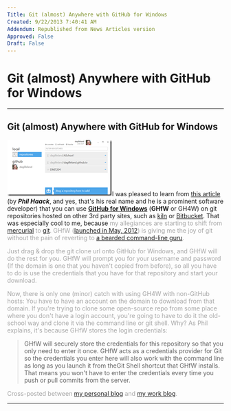 ```yaml
---
Title: Git (almost) Anywhere with GitHub for Windows
Created: 9/22/2013 7:40:41 AM
Addendum: Republished from News Articles version
Approved: False
Draft: False
---
```

# Git (almost) Anywhere with GitHub for Windows

---

## Git (almost) Anywhere with GitHub for Windows


[![SNAGHTML28dcea54](images/010/10/10/SNAGHTML28dcea54_thumb.png "SNAGHTML28dcea54")](images/010/10/10/SNAGHTML28dcea54.png)I was pleased to learn from [this article](http://haacked.com/archive/2012/05/30/using-github-for-windows-with-non-github-repositories.aspx) (by ***Phil Haack***, and yes, that's his real name and he is a prominent software developer) that you can use **[GitHub for Windows](http://msysgit.github.io/)** (**GHfW** or GH4W) on git repositories hosted on other 3rd party sites, such as [kiln](http://www.fogcreek.com/kiln/) or [Bitbucket](https://bitbucket.org/). That was especially cool to me, because <font color="#a5a5a5"><confession></confession>my allegiances are starting to shift from [mercurial](http://mercurial.selenic.com/) to [git](http://git-scm.com/)<font color="#a5a5a5">. GHfW ([launched in May, 2012](http://haacked.com/archive/2012/05/21/introducing-github-for-windows.aspx)) is giving me the joy of git without the pain of reverting to [a bearded command-line guru](http://dilbert.com/strips/comic/2009-12-27/).



Just drag & drop the git clone url onto GitHub for Windows, and GHfW will do the rest for you. GHfW will prompt you for your username and password (If the domain is one that you haven't copied from before), so all you have to do is use the credentials that you have for that repository and start your download.



Now, there is only one (minor) catch with using GH4W with non-GitHub hosts: You have to have an account on the domain to download from that domain. If you're trying to clone some open-source repo from some place where you don't have a login account, you're going to have to do it the old-school way and clone it via the command line or git shell. Why? As Phil explains, it's because GHfW stores the login credentials:



> GHfW will securely store the credentials for this repository so that you only need to enter it once. GHfW acts as a credentials provider for Git so the credentials you enter here will also work with the command line as long as you launch it from theGit Shell shortcut that GHfW installs. That means you won't have to enter the credentials every time you push or pull commits from the server.



Cross-posted between [my personal blog](http://kb.gilleland.info/) and [my work blog](http://www.dmit.nait.ca/staff/dgilleland/).



---

